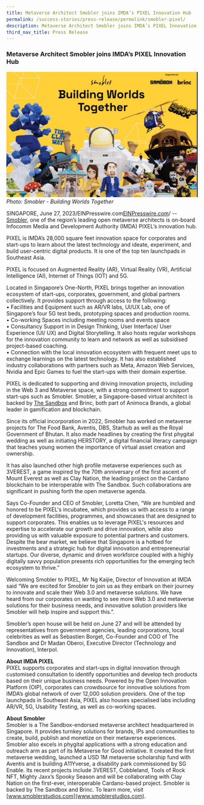 ```yaml
---
title: Metaverse Architect Smobler joins IMDA’s PIXEL Innovation Hub
permalink: /success-stories/press-release/permalink/smobler-pixel/
description: Metaverse Architect Smobler joins IMDA’s PIXEL Innovation Hub
third_nav_title: Press Release
---
```

### Metaverse Architect Smobler joins IMDA’s PIXEL Innovation Hub

![](/images/Success%20stories/smobler%20pr1.PNG)
*Photo: Smobler - Building Worlds Together*

SINGAPORE, June 27, 2023/EINPresswire.com[EINPresswire.com](http://www.einpresswire.com/)/ -- [Smobler](http://www.smoblerstudios.com/),  one of the region’s leading open metaverse architects is on-board Infocomm Media and Development Authority (IMDA) PIXEL’s innovation hub.

PIXEL is IMDA’s 28,000 square feet innovation space for corporates and start-ups to learn about the latest technology and ideate, experiment, and build user-centric digital products. It is one of the top ten launchpads in Southeast Asia.  
  
PIXEL is focused on Augmented Reality (AR), Virtual Reality (VR), Artificial Intelligence (AI), Internet of Things (IOT) and 5G.

Located in Singapore’s One-North, PIXEL brings together an innovation ecosystem of start-ups, corporates, government, and global partners collectively. It provides support through access to the following:  
• Facilities and Equipment such as AR/VR labs, UI/UX Lab, one of Singapore’s four 5G test beds, prototyping spaces and production rooms.  
• Co-working Spaces including meeting rooms and events space  
• Consultancy Support in in Design Thinking, User Interface/ User Experience (UI/ UX) and Digital Storytelling. It also hosts regular workshops for the innovation community to learn and network as well as subsidised project-based coaching.  
• Connection with the local innovation ecosystem with frequent meet ups to exchange learnings on the latest technology. It has also established industry collaborations with partners such as Meta, Amazon Web Services, Nvidia and Epic Games to fuel the start-ups with their domain expertise.

PIXEL is dedicated to supporting and driving innovation projects, including in the Web 3 and Metaverse space, with a strong commitment to support start-ups such as Smobler. Smobler, a Singapore-based virtual architect is backed by [The Sandbox](https://www.sandbox.game/en/) and Brinc, both part of Animoca Brands, a global leader in gamification and blockchain.

Since its official incorporation in 2022, Smobler has worked on metaverse projects for The Food Bank, Aventis, DBS, Starhub as well as the Royal Government of Bhutan. It also made headlines by creating the first phygital wedding as well as initiating HERSTORY, a digital financial literacy campaign that teaches young women the importance of virtual asset creation and ownership.

It has also launched other high profile metaverse experiences such as 3VEREST, a game inspired by the 70th anniversary of the first ascent of Mount Everest as well as Clay Nation, the leading project on the Cardano blockchain to be interoperable with The Sandbox. Such collaborations are significant in pushing forth the open metaverse agenda.

Says Co-Founder and CEO of Smobler, Loretta Chen, “We are humbled and honored to be PIXEL's incubatee, which provides us with access to a range of development facilities, programmes, and showcases that are designed to support corporates. This enables us to leverage PIXEL's resources and expertise to accelerate our growth and drive innovation, while also providing us with valuable exposure to potential partners and customers. Despite the bear market, we believe that Singapore is a hotbed for investments and a strategic hub for digital innovation and entrepreneurial startups. Our diverse, dynamic and driven workforce coupled with a highly digitally savvy population presents rich opportunities for the emerging tech ecosystem to thrive.”

Welcoming Smobler to PIXEL, Mr Ng Kaijie, Director of Innovation at IMDA said “We are excited for Smobler to join us as they embark on their journey to innovate and scale their Web 3.0 and metaverse solutions. We have heard from our corporates on wanting to see more Web 3.0 and metaverse solutions for their business needs, and innovative solution providers like Smobler will help inspire and support this.”.

Smobler’s open house will be held on June 27 and will be attended by representatives from government agencies, leading corporations, local celebrities as well as Sebastien Borget, Co-Founder and COO of The Sandbox and Dr Madan Oberoi, Executive Director (Technology and Innovation), Interpol.

**About IMDA PIXEL**
<br>PIXEL supports corporates and start-ups in digital innovation through customised consultation to identify opportunities and develop tech products based on their unique business needs. Powered by the Open Innovation Platform (OIP), corporates can crowdsource for innovative solutions from IMDA’s global network of over 12,000 solution providers. One of the top launchpads in Southeast Asia, PIXEL also houses specialised labs including AR/VR, 5G, Usability Testing, as well as co-working spaces.

**About Smobler**
<br>Smobler is a The Sandbox-endorsed metaverse architect headquartered in Singapore. It provides turnkey solutions for brands, IPs and communities to create, build, publish and monetize on their metaverse experiences. Smobler also excels in phygital applications with a strong education and outreach arm as part of its Metaverse for Good initiative. It created the first metaverse wedding, launched a USD 1M metaverse scholarship fund with Aventis and is building A11Yverse, a disability park commissioned by SG Enable. Its recent projects include 3VEREST, Cobbleland, Tools of Rock NFT, Mighty Jaxx’s Spooky Season and will be collaborating with Clay Nation on the first-ever, interoperable Cardano-based project. Smobler is backed by The Sandbox and Brinc. To learn more, visit [www.smoblerstudios.com](www.smoblerstudios.com).